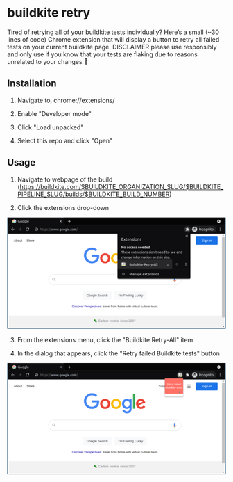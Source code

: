 # buildkite retry

Tired of retrying all of your buildkite tests individually?
Here’s a small (~30 lines of code) Chrome extension that will display a button to retry all failed tests on your current buildkite page. DISCLAIMER please use responsibly and only use if you know that your tests are flaking due to reasons unrelated to your changes :slightly_smiling_face:

## Installation

1. Navigate to, chrome://extensions/

2. Enable "Developer mode"

3. Click "Load unpacked"

4. Select this repo and click "Open"

## Usage

1. Navigate to webpage of the build (https://buildkite.com/$BUILDKITE_ORGANIZATION_SLUG/$BUILDKITE_PIPELINE_SLUG/builds/$BUILDKITE_BUILD_NUMBER)

2. Click the extensions drop-down

![extension-menu](extension-menu.png)

3. From the extensions menu, click the "Buildkite Retry-All" item

4. In the dialog that appears, click the "Retry failed Buildkite tests" button

![retry-button](retry-button.png)
